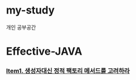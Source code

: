 # my-study
개인 공부공간

# Effective-JAVA
### [Item1. 생성자대신 정적 팩토리 메서드를 고려하라](src/main/java/hello/mystudy/effectivejava/item1/effective-item1.md)
